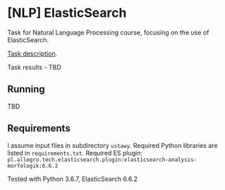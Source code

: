 # [NLP] ElasticSearch

Task for Natural Language Processing course, focusing on the use of ElasticSearch.

[Task description](./2-fts.md).

Task results - TBD

## Running
TBD

## Requirements
I assume input files in subdirectory `ustawy`.
Required Python libraries are listed in `requirements.txt`.
Required ES plugin:
`pl.allegro.tech.elasticsearch.plugin:elasticsearch-analysis-morfologik:6.6.2` 

Tested with Python 3.6.7, ElasticSearch 6.6.2
